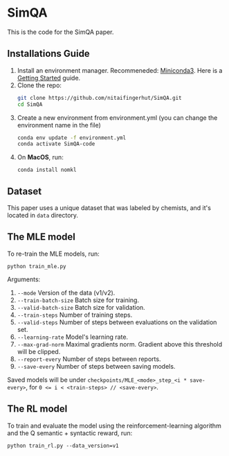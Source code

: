 # SimQA
This is the code for the SimQA paper.

## Installations Guide
1. Install an environment manager. Recommeneded: [Miniconda3](https://docs.conda.io/en/latest/miniconda.html).
   Here is a [Getting Started](https://docs.conda.io/projects/conda/en/latest/user-guide/getting-started.html#starting-conda) guide.
2. Clone the repo:
   ```sh
   git clone https://github.com/nitaifingerhut/SimQA.git
   cd SimQA
   ```
3. Create a new environment from environment.yml (you can change the environment name in the file)
   ```sh
   conda env update -f environment.yml
   conda activate SimQA-code
   ```
4. On **MacOS**, run: 
    ```shell
    conda install nomkl
    ```
   
## Dataset
This paper uses a unique dataset that was labeled by chemists, and it's located in `data` directory.

## The MLE model
To re-train the MLE models, run:
```shell
python train_mle.py 
```
Arguments:
1. `--mode` Version of the data (v1/v2).
2. `--train-batch-size` Batch size for training.
3. `--valid-batch-size` Batch size for validation.
4. `--train-steps` Number of training steps.
5. `--valid-steps` Number of steps between evaluations on the validation set.
6. `--learning-rate` Model's learning rate.
7. `--max-grad-norm` Maximal gradients norm. Gradient above this threshold will be clipped.
8. `--report-every` Number of steps between reports.
9. `--save-every` Number of steps between saving models.

Saved models will be under `checkpoints/MLE_<mode>_step_<i * save-every>`, for `0 <= i < <train-steps> // <save-every>`.

## The RL model
To train and evaluate the model using the reinforcement-learning algorithm and the Q semantic + syntactic reward, run:
```shell
python train_rl.py --data_version=v1
```